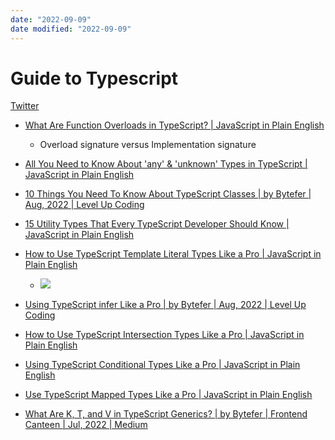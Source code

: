 ```yaml
---
date: "2022-09-09"
date modified: "2022-09-09"
---
```

# Guide to Typescript
[Twitter](https://twitter.com/mattpocockuk/status/1566739592249835520?s=12&t=5cdWT-rA4i6LiLCkZAeLkQ)
- [What Are Function Overloads in TypeScript? | JavaScript in Plain English](https://javascript.plainenglish.io/what-are-function-overloads-in-typescript-abcc06af42cb)
	- Overload signature versus Implementation signature

- [All You Need to Know About 'any' & 'unknown' Types in TypeScript | JavaScript in Plain English](https://javascript.plainenglish.io/no-more-confusion-about-typescripts-any-and-unknown-98c4b53f8924)
- [10 Things You Need To Know About TypeScript Classes | by Bytefer | Aug, 2022 | Level Up Coding](https://levelup.gitconnected.com/10-things-you-need-to-know-about-typescript-classes-f58c57869266)
- [15 Utility Types That Every TypeScript Developer Should Know | JavaScript in Plain English](https://javascript.plainenglish.io/15-utility-types-that-every-typescript-developer-should-know-6cf121d4047c)
- [How to Use TypeScript Template Literal Types Like a Pro | JavaScript in Plain English](https://javascript.plainenglish.io/how-to-use-typescript-template-literal-types-like-a-pro-2e02a7db0bac)
	- ![](https://miro.medium.com/max/1400/1*OX247Vk3-CGHdVQGaz_OWQ.jpeg)
- [Using TypeScript infer Like a Pro | by Bytefer | Aug, 2022 | Level Up Coding](https://levelup.gitconnected.com/using-typescript-infer-like-a-pro-f30ab8ab41c7)
- [How to Use TypeScript Intersection Types Like a Pro | JavaScript in Plain English](https://javascript.plainenglish.io/using-typescript-intersection-types-like-a-pro-a55da6a6a5f7)
- [Using TypeScript Conditional Types Like a Pro | JavaScript in Plain English](https://javascript.plainenglish.io/use-typescript-conditional-types-like-a-pro-7baea0ad05c5)
- [Use TypeScript Mapped Types Like a Pro | JavaScript in Plain English](https://javascript.plainenglish.io/using-typescript-mapped-types-like-a-pro-be10aef5511a)
- [What Are K, T, and V in TypeScript Generics? | by Bytefer | Frontend Canteen | Jul, 2022 | Medium](https://medium.com/frontend-canteen/what-are-k-t-and-v-in-typescript-generics-9fabe1d0f0f3)